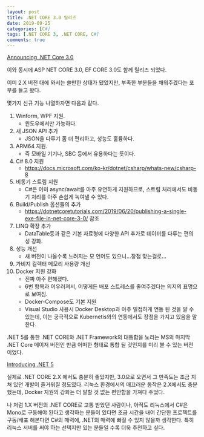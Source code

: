 ```yaml
---
layout: post
title: .NET CORE 3.0 릴리즈
date: 2019-09-25
categories: [C#]
tags: [.NET CORE 3, .NET CORE, C#]
comments: true
---
```


[Announcing .NET Core 3.0](https://devblogs.microsoft.com/dotnet/announcing-net-core-3-0/)

이와 동시에 ASP NET CORE 3.0, EF CORE 3.0도 함께 릴리즈 되었다.

이미 2.X 버전 대에 와서는 쓸만한 상태가 됐었지만, 부족한 부분들을 채워주겠다는 포부를 들고 왔다.

몇가지 신규 기능 나열하자면 다음과 같다.
1. Winform, WPF 지원.
    * 윈도우에서만 가능하다.
2. 새 JSON API 추가
    * JSON을 다루기 좀 더 편리하고, 성능도 훌륭하다.
3. ARM64 지원.
    * 즉 모바일 기기나, SBC 등에서 유용하다는 뜻이다.
4. C# 8.0 지원
    * <https://docs.microsoft.com/ko-kr/dotnet/csharp/whats-new/csharp-8>
5. 비동기 스트림 지원
    * C#은 이미 async/await를 아주 유연하게 지원하므로, 스트림 처리에서도 비동기 처리를 아주 손쉽게 녹여낼 수 있다.
6. Build/Publish 옵션들의 추가
    * <https://dotnetcoretutorials.com/2019/06/20/publishing-a-single-exe-file-in-net-core-3-0/> 참조
7. LINQ 확장 추가
    * DataTable등과 같은 기본 자료형에 다양한 API 추가로 데이터를 다루는 편의성 강화.
8. 성능 개선
    * 새 버전이 나올수록 느려지는 모 언어도 있으니...장점 맞는걸로…
9. 가비지 컬렉터 메모리 사용량 개선
10. Docker 지원 강화
    * 진짜 아주 편해졌다.
    * 6번 항목과 어우러져서, 어떻게든 배포 스트레스를 줄여주겠다는 의지의 표명으로 보여짐.
    * Docker-Compose도 기본 지원
    * Visual Studio 사용시 Docker Desktop과 아주 밀접하게 연동 된 것을 알 수 있는데, 이는 궁극적으로 Kubernetis와의 연동에서도 장점을 가지고 있음을 말한다.

.NET 5를 통한 .NET CORE와 .NET Framework의 대통합을 노리는 MS의 마지막 .NET Core 메이저 버전인 만큼 어떠한 형태로 통합 될 것인지를 미리 볼 수 있는 버전이었다.

[Introducing .NET 5](https://devblogs.microsoft.com/dotnet/introducing-net-5/)

실제로 .NET CORE 2.X 에서도 충분히 좋았지만, 3.0으로 오면서 그 만족도는 조금 지쳐 있던 개발이 즐거워질 정도였다.
리눅스 환경에서의 매끄러운 동작은 2.X에서도 충분했는데, Docker 지원의 강화는 더 말할 것 없는 편안함을 가져다 주었다.

나 처럼 1.X 버전의 .NET CORE로 고통 받았던 사람이나, 아직도 리눅스에서 C#은 Mono로 구동해야 된다고 생각하는 분들이 있다면 조금 시간을 내어 간단한 프로젝트를 구동/배포 해본다면 C#의 매력에, .NET의 매력에 빠질 수 있지 않을까 생각한다. 특히 리눅스 서버를 써야 하는 선택지만 있는 분들일 수록 더욱 추천하고 싶다.